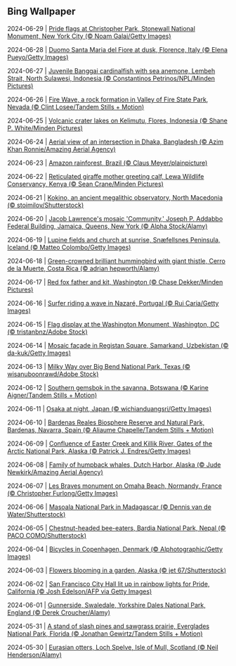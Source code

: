 ## Bing Wallpaper
2024-06-29 | [Pride flags at Christopher Park, Stonewall National Monument, New York City (© Noam Galai/Getty Images)](./wallpaper/2024-06-29.jpg) 

2024-06-28 | [Duomo Santa Maria del Fiore at dusk, Florence, Italy (© Elena Pueyo/Getty Images)](./wallpaper/2024-06-28.jpg) 

2024-06-27 | [Juvenile Banggai cardinalfish with sea anemone, Lembeh Strait, North Sulawesi, Indonesia (© Constantinos Petrinos/NPL/Minden Pictures)](./wallpaper/2024-06-27.jpg) 

2024-06-26 | [Fire Wave, a rock formation in Valley of Fire State Park, Nevada (© Clint Losee/Tandem Stills + Motion)](./wallpaper/2024-06-26.jpg) 

2024-06-25 | [Volcanic crater lakes on Kelimutu, Flores, Indonesia (© Shane P. White/Minden Pictures)](./wallpaper/2024-06-25.jpg) 

2024-06-24 | [Aerial view of an intersection in Dhaka, Bangladesh (© Azim Khan Ronnie/Amazing Aerial Agency)](./wallpaper/2024-06-24.jpg) 

2024-06-23 | [Amazon rainforest, Brazil (© Claus Meyer/plainpicture)](./wallpaper/2024-06-23.jpg) 

2024-06-22 | [Reticulated giraffe mother greeting calf, Lewa Wildlife Conservancy, Kenya (© Sean Crane/Minden Pictures)](./wallpaper/2024-06-22.jpg) 

2024-06-21 | [Kokino, an ancient megalithic observatory, North Macedonia (© stoimilov/Shutterstock)](./wallpaper/2024-06-21.jpg) 

2024-06-20 | [Jacob Lawrence's mosaic 'Community,' Joseph P. Addabbo Federal Building, Jamaica, Queens, New York (© Alpha Stock/Alamy)](./wallpaper/2024-06-20.jpg) 

2024-06-19 | [Lupine fields and church at sunrise, Snæfellsnes Peninsula, Iceland (© Matteo Colombo/Getty Images)](./wallpaper/2024-06-19.jpg) 

2024-06-18 | [Green-crowned brilliant hummingbird with giant thistle, Cerro de la Muerte, Costa Rica (© adrian hepworth/Alamy)](./wallpaper/2024-06-18.jpg) 

2024-06-17 | [Red fox father and kit, Washington (© Chase Dekker/Minden Pictures)](./wallpaper/2024-06-17.jpg) 

2024-06-16 | [Surfer riding a wave in Nazaré, Portugal (© Rui Caria/Getty Images)](./wallpaper/2024-06-16.jpg) 

2024-06-15 | [Flag display at the Washington Monument, Washington, DC  (© tristanbnz/Adobe Stock)](./wallpaper/2024-06-15.jpg) 

2024-06-14 | [Mosaic façade in Registan Square, Samarkand, Uzbekistan (© da-kuk/Getty Images)](./wallpaper/2024-06-14.jpg) 

2024-06-13 | [Milky Way over Big Bend National Park, Texas (© wisanuboonrawd/Adobe Stock)](./wallpaper/2024-06-13.jpg) 

2024-06-12 | [Southern gemsbok in the savanna, Botswana (© Karine Aigner/Tandem Stills + Motion)](./wallpaper/2024-06-12.jpg) 

2024-06-11 | [Osaka at night, Japan (© wichianduangsri/Getty Images)](./wallpaper/2024-06-11.jpg) 

2024-06-10 | [Bardenas Reales Biosphere Reserve and Natural Park, Bardenas, Navarra, Spain (© Aliaume Chapelle/Tandem Stills + Motion)](./wallpaper/2024-06-10.jpg) 

2024-06-09 | [Confluence of Easter Creek and Killik River, Gates of the Arctic National Park, Alaska (© Patrick J. Endres/Getty Images)](./wallpaper/2024-06-09.jpg) 

2024-06-08 | [Family of humpback whales, Dutch Harbor, Alaska (© Jude Newkirk/Amazing Aerial Agency)](./wallpaper/2024-06-08.jpg) 

2024-06-07 | [Les Braves monument on Omaha Beach, Normandy, France (© Christopher Furlong/Getty Images)](./wallpaper/2024-06-07.jpg) 

2024-06-06 | [Masoala National Park in Madagascar (© Dennis van de Water/Shutterstock)](./wallpaper/2024-06-06.jpg) 

2024-06-05 | [Chestnut-headed bee-eaters, Bardia National Park, Nepal (© PACO COMO/Shutterstock)](./wallpaper/2024-06-05.jpg) 

2024-06-04 | [Bicycles in Copenhagen, Denmark (© Alphotographic/Getty Images)](./wallpaper/2024-06-04.jpg) 

2024-06-03 | [Flowers blooming in a garden, Alaska (© jet 67/Shutterstock)](./wallpaper/2024-06-03.jpg) 

2024-06-02 | [San Francisco City Hall lit up in rainbow lights for Pride, California (© Josh Edelson/AFP via Getty Images)](./wallpaper/2024-06-02.jpg) 

2024-06-01 | [Gunnerside, Swaledale, Yorkshire Dales National Park, England (© Derek Croucher/Alamy)](./wallpaper/2024-06-01.jpg) 

2024-05-31 | [A stand of slash pines and sawgrass prairie, Everglades National Park, Florida (© Jonathan Gewirtz/Tandem Stills + Motion)](./wallpaper/2024-05-31.jpg) 

2024-05-30 | [Eurasian otters, Loch Spelve, Isle of Mull, Scotland (© Neil Henderson/Alamy)](./wallpaper/2024-05-30.jpg) 

